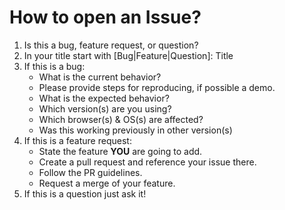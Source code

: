# How to open an Issue?

1. Is this a bug, feature request, or question?
2. In your title start with [Bug|Feature|Question]: Title
3. If this is a bug:
    - What is the current behavior?
    - Please provide steps for reproducing, if possible a demo.
    - What is the expected behavior?
    - Which version(s) are you using?
    - Which browser(s) & OS(s) are affected?
    - Was this working previously in other version(s)
4. If this is a feature request:
    - State the feature **YOU** are going to add.
    - Create a pull request and reference your issue there.
    - Follow the PR guidelines.
    - Request a merge of your feature.
5. If this is a question just ask it!
